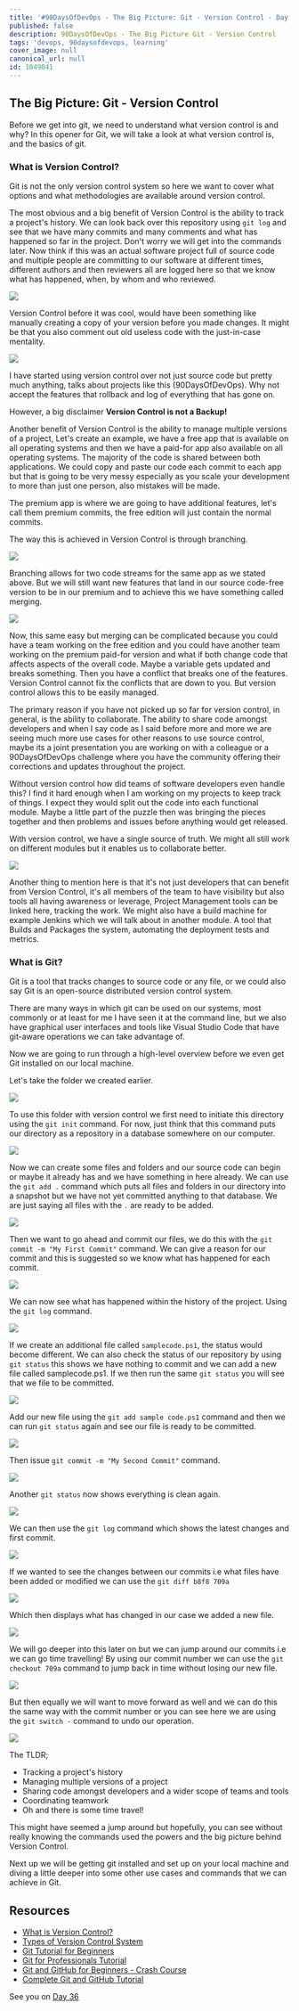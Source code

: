 ```yaml
---
title: '#90DaysOfDevOps - The Big Picture: Git - Version Control - Day 35'
published: false
description: 90DaysOfDevOps - The Big Picture Git - Version Control
tags: 'devops, 90daysofdevops, learning'
cover_image: null
canonical_url: null
id: 1049041
---
```


## The Big Picture: Git - Version Control

Before we get into git, we need to understand what version control is and why? In this opener for Git, we will take a look at what version control is, and the basics of git.

### What is Version Control?

Git is not the only version control system so here we want to cover what options and what methodologies are available around version control.

The most obvious and a big benefit of Version Control is the ability to track a project's history. We can look back over this repository using `git log` and see that we have many commits and many comments and what has happened so far in the project. Don't worry we will get into the commands later. Now think if this was an actual software project full of source code and multiple people are committing to our software at different times, different authors and then reviewers all are logged here so that we know what has happened, when, by whom and who reviewed.

![](Images/Day35_Git1.png)

Version Control before it was cool, would have been something like manually creating a copy of your version before you made changes. It might be that you also comment out old useless code with the just-in-case mentality.

![](Images/Day35_Git2.png)

I have started using version control over not just source code but pretty much anything, talks about projects like this (90DaysOfDevOps). Why not accept the features that rollback and log of everything that has gone on. 

However, a big disclaimer **Version Control is not a Backup!**

Another benefit of Version Control is the ability to manage multiple versions of a project, Let's create an example, we have a free app that is available on all operating systems and then we have a paid-for app also available on all operating systems. The majority of the code is shared between both applications. We could copy and paste our code each commit to each app but that is going to be very messy especially as you scale your development to more than just one person, also mistakes will be made.

The premium app is where we are going to have additional features, let's call them premium commits, the free edition will just contain the normal commits.

The way this is achieved in Version Control is through branching.

![](Images/Day35_Git3.png)

Branching allows for two code streams for the same app as we stated above. But we will still want new features that land in our source code-free version to be in our premium and to achieve this we have something called merging.

![](Images/Day35_Git4.png)

Now, this same easy but merging can be complicated because you could have a team working on the free edition and you could have another team working on the premium paid-for version and what if both change code that affects aspects of the overall code. Maybe a variable gets updated and breaks something. Then you have a conflict that breaks one of the features. Version Control cannot fix the conflicts that are down to you. But version control allows this to be easily managed.

The primary reason if you have not picked up so far for version control, in general, is the ability to collaborate. The ability to share code amongst developers and when I say code as I said before more and more we are seeing much more use cases for other reasons to use source control, maybe its a joint presentation you are working on with a colleague or a 90DaysOfDevOps challenge where you have the community offering their corrections and updates throughout the project.

Without version control how did teams of software developers even handle this? I find it hard enough when I am working on my projects to keep track of things. I expect they would split out the code into each functional module. Maybe a little part of the puzzle then was bringing the pieces together and then problems and issues before anything would get released.

With version control, we have a single source of truth. We might all still work on different modules but it enables us to collaborate better.

![](Images/Day35_Git5.png)

Another thing to mention here is that it's not just developers that can benefit from Version Control, it's all members of the team to have visibility but also tools all having awareness or leverage, Project Management tools can be linked here, tracking the work. We might also have a build machine for example Jenkins which we will talk about in another module. A tool that Builds and Packages the system, automating the deployment tests and metrics.

### What is Git?

Git is a tool that tracks changes to source code or any file, or we could also say Git is an open-source distributed version control system.

There are many ways in which git can be used on our systems, most commonly or at least for me I have seen it at the command line, but we also have graphical user interfaces and tools like Visual Studio Code that have git-aware operations we can take advantage of.

Now we are going to run through a high-level overview before we even get Git installed on our local machine.

Let's take the folder we created earlier.

![](Images/Day35_Git2.png)

To use this folder with version control we first need to initiate this directory using the `git init` command. For now, just think that this command puts our directory as a repository in a database somewhere on our computer. 

![](Images/Day35_Git6.png)

Now we can create some files and folders and our source code can begin or maybe it already has and we have something in here already. We can use the `git add .` command which puts all files and folders in our directory into a snapshot but we have not yet committed anything to that database. We are just saying all files with the `.` are ready to be added.

![](Images/Day35_Git7.png)

Then we want to go ahead and commit our files, we do this with the `git commit -m "My First Commit"` command. We can give a reason for our commit and this is suggested so we know what has happened for each commit.

![](Images/Day35_Git8.png)

We can now see what has happened within the history of the project. Using the `git log` command.

![](Images/Day35_Git9.png)

If we create an additional file called `samplecode.ps1`, the status would become different. We can also check the status of our repository by using `git status` this shows we have nothing to commit and we can add a new file called samplecode.ps1. If we then run the same `git status` you will see that we file to be committed. 

![](Images/Day35_Git10.png)

Add our new file using the `git add sample code.ps1` command and then we can run `git status` again and see our file is ready to be committed.

![](Images/Day35_Git11.png)

Then issue `git commit -m "My Second Commit"` command.

![](Images/Day35_Git12.png)

Another `git status` now shows everything is clean again.

![](Images/Day35_Git13.png)

We can then use the `git log` command which shows the latest changes and first commit.

![](Images/Day35_Git14.png)

If we wanted to see the changes between our commits i.e what files have been added or modified we can use the `git diff b8f8 709a`

![](Images/Day35_Git15.png)

Which then displays what has changed in our case we added a new file.

![](Images/Day35_Git16.png)

We will go deeper into this later on but we can jump around our commits i.e we can go time travelling! By using our commit number we can use the `git checkout 709a` command to jump back in time without losing our new file. 

![](Images/Day35_Git17.png)

But then equally we will want to move forward as well and we can do this the same way with the commit number or you can see here we are using the `git switch -` command to undo our operation.

![](Images/Day35_Git18.png)

The TLDR;

- Tracking a project's history
- Managing multiple versions of a project
- Sharing code amongst developers and a wider scope of teams and tools
- Coordinating teamwork
- Oh and there is some time travel!

This might have seemed a jump around but hopefully, you can see without really knowing the commands used the powers and the big picture behind Version Control.

Next up we will be getting git installed and set up on your local machine and diving a little deeper into some other use cases and commands that we can achieve in Git.

## Resources

- [What is Version Control?](https://www.youtube.com/watch?v=Yc8sCSeMhi4)
- [Types of Version Control System](https://www.youtube.com/watch?v=kr62e_n6QuQ)
- [Git Tutorial for Beginners](https://www.youtube.com/watch?v=8JJ101D3knE&t=52s)
- [Git for Professionals Tutorial](https://www.youtube.com/watch?v=Uszj_k0DGsg)
- [Git and GitHub for Beginners - Crash Course](https://www.youtube.com/watch?v=RGOj5yH7evk&t=8s)
- [Complete Git and GitHub Tutorial](https://www.youtube.com/watch?v=apGV9Kg7ics)

See you on [Day 36](day36.md)
